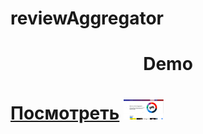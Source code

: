 # reviewAggregator
<h1 align="center">Demo<h1>
<a href="https://review-agregator-production.up.railway.app">Посмотреть</a>
<img src="/demo.png" height="32"/></h1>